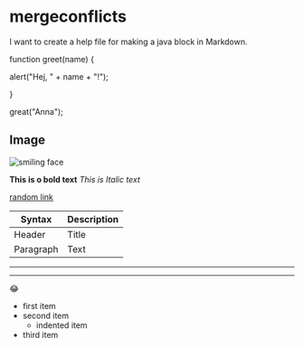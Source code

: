 # mergeconflicts

I want to create a help file for making a java block in Markdown. 


function greet(name) {

alert("Hej, " + name + "!");

}

great("Anna");

## Image
<img src="https://thumbs.dreamstime.com/b/d-cartoon-happy-funny-face-open-mouth-yellow-background-vibrant-d-cartoon-character-happy-funny-face-321061294.jpg" alt="smiling face"/>

**This is o bold text**
*This is Italic text*

[random link](https://anvilproject.org/guides/content/creating-links)

| Syntax      | Description |
| ----------- | ----------- |
| Header      | Title       |
| Paragraph   | Text        |


*** 
---


:joy:


- first item
- second item
    - indented item
- third item

